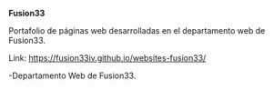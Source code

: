 **Fusion33**

Portafolio de páginas web desarrolladas en el departamento web de Fusion33.

Link: https://fusion33iv.github.io/websites-fusion33/

-Departamento Web de Fusion33.